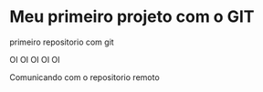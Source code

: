 # Meu primeiro projeto com o GIT 

primeiro repositorio com git

OI OI OI OI OI 

Comunicando com o repositorio remoto
